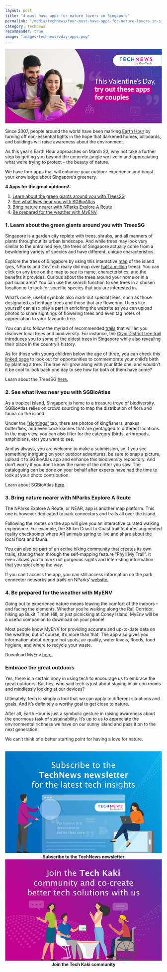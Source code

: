 ```yaml
---
layout: post
title: "4 must have apps for nature lovers in Singapore"
permalink: "/media/technews/four-must-have-apps-for-nature-lovers-in-singapore"
category: technews
recommender: true
image: "images/technews/vday-apps.png"
---
```


![6 apps for couples](/images/technews/vday-apps.png)


Since 2007, people around the world have been marking [Earth Hour](https://www.earthhour.org/) by turning off non-essential lights in the hope that darkened homes, billboards, and buildings will raise awareness about the environment. 

As this year’s Earth Hour approaches on March 23, why not take a further step by getting you beyond the concrete jungle we live in and appreciating what we’re trying to protect – the beauty of nature.

We have four apps that will enhance your outdoor experience and boost your knowledge about Singapore’s greenery. 



**4 Apps for the great outdoors!:**
1. [Learn about the green giants around you with TreesSG](/media/technews/four-must-have-apps-for-nature-lovers-in-singapore#1-learn-about-the-green-giants-around-you-with-treessg)
2. [See what lives near you with SGBioAtlas](/media/technews//media/technews/four-must-have-apps-for-nature-lovers-in-singapore#2-see-what-lives-near-you-with-SGBioAtlas)
3. [Bring nature nearer with NParks Explore A Route](/media/technews//media/technews/four-must-have-apps-for-nature-lovers-in-singapore#3-bring-nature-nearer-with-nparks-explore-a-route)
4. [Be prepared for the weather with MyENV](/media/technews//media/technews/four-must-have-apps-for-nature-lovers-in-singapore#4-be-prepared-for-the-weather-with-myenv)


### 1. Learn about the green giants around you with TreesSG

Singapore is a garden city replete with trees, shrubs, and all manners of plants throughout its urban landscape. And while trees may look very similar to the untrained eye, the trees of Singapore actually come from a bewildering variety of species and have different, unique characteristics. 

Explore the trees of Singapore by using this interactive [map](https://www.nparks.gov.sg/treessg) of the island (yes, NParks and GovTech really did map over [half a million](https://www.tech.gov.sg/media/technews/the-inside-story-of-how-nparks-mapped-500000-trees-in-singapore-on-treessg) trees). You can click on any tree on the map to see its name, characteristics, and the benefits it provides. Curious about the trees around your home or in a particular area? You can use the search function to see trees in a chosen location or to look for specific species that you are interested in. 

What’s more, useful symbols also mark out special trees, such as those designated as heritage trees and those that are flowering. Users like yourself can also play a part in enriching the website as you can upload photos to share sightings of flowering trees and even tag notes of appreciation to your favourite tree. 

You can also follow the myriad of recommended [trails](https://beta.nparks.gov.sg/visit/activities/nature-walks-tours) that will let you discover local trees and biodiversity. For instance, the [Civic District tree trail](https://www.nparks.gov.sg/~/media/nparks-real-content/gardens-parks-and-nature/diy-walk/diy-walk-pdf-files/civic-district-tree-trail.pdf) introduces you to some of the oldest trees in Singapore while also revealing their place in the country’s history. 

As for those with young children below the age of three, you can check this [linked page](https://www.nparks.gov.sg/treessg/one-million-trees-movement/familytrees) to look out for opportunities to commemorate your child’s birth by planting a tree. The tree will grow along with your little one, and wouldn’t it be cool to look back one day to see how far both of them have come? 

Learn about the TreesSG [here.](https://www.nparks.gov.sg/treessg) 


### 2. See what lives near you with SGBioAtlas 

As a tropical island, Singapore is home to a treasure trove of biodiversity. SGBioAtlas relies on crowd sourcing to map the distribution of flora and fauna on the island. 

Under the [“sightings”](https://biome.nparks.gov.sg/Sightings/) tab, there are photos of kingfishers, snakes, butterflies, and even cockroaches that are geotagged to different locations. In the map view, you can also filter for the category (birds, arthropods, amphibians, etc) you want to see. 

And as always, you are welcome to make a submission, so if you see something intriguing on your outdoor adventures, be sure to snap a picture, upload it to SGBioAtlas app and enhance this biodiversity repository. And don’t worry if you don’t know the name of the critter you saw. The cataloguing can be done on your behalf after experts have had the time to look at your photo contribution. 

Learn about SGBioAtlas [here](https://biome.nparks.gov.sg/). 


### 3. Bring nature nearer with NParks Explore A Route

The NParks Explore A Route, or NEAR, app is another map platform. This one is however dedicated to park connectors and trails all over the island. 

Following the routes on the app will give you an interactive curated walking experience. For example, the 36 km Coast to Coast trail features augmented reality checkpoints where AR animals spring to live and share about the local flora and fauna. 

You can also be part of an active hiking community that creates its own trails, sharing them through the self-mapping feature “Phyll My Trail”. It even allows you to mark out gorgeous sights and interesting information that you spot along the way. 

If you can’t access the app, you can still access information on the park connector networks and trails on NParks’ [website.](https://pcn.nparks.gov.sg/aboutrecreationalconnectivity/) 
  

### 4. Be prepared for the weather with MyENV

Going out to experience nature means leaving the comfort of the indoors – and facing the elements. Whether you’re walking along the Rail Corridor, hiking up Bukit Timah Hill, or just picnicking at Coney Island, MyEnv will be a useful companion to download on your phone!

Most people know MyENV for providing accurate and up-to-date data on the weather, but of course, it’s more than that. The app also gives you information about dengue hot spots, air quality, water levels, floods, food hygiene, and where to recycle your waste. 

Download MyEnv [here.](https://www.smartnation.gov.sg/initiatives/urban-living/myenv-app/)


### Embrace the great outdoors
Yes, there is a certain irony in using tech to encourage us to embrace the great outdoors. But hey, who said tech is just about staying in air con rooms and mindlessly looking at our devices? 

Ultimately, tech is simply a tool that we can apply to different situations and goals. And it’s definitely a worthy goal to get close to nature. 

After all, Earth Hour is just a symbolic gesture in raising awareness about the enormous task of sustainability. It’s up to us to appreciate the environmental richness we have on our sunny island and pass it on to the next generation. 

We can’t think of a better starting point for having a love for nature. 







<br>

<div class="row">
  <div class="col" style="text-align: center">
    <a href="https://go.gov.sg/tnblog-to-tnsub" target="_blank">	 	    
      <img src="/images/technews/TN_footer.png" alt="Subscribe to the TechNews newsletter" /></a>
    <figcaption><b>Subscribe to the TechNews newsletter</b></figcaption>
  </div>

  <div class="col" style="text-align: center">
    <a href="https://go.gov.sg/tnblog-to-tkcommunity" target="_blank">		  
      <img src="/images/technews/TK_footer.png" alt="Join the Tech Kaki community" /></a>
    <figcaption><b>Join the Tech Kaki community</b></figcaption>
  </div>
